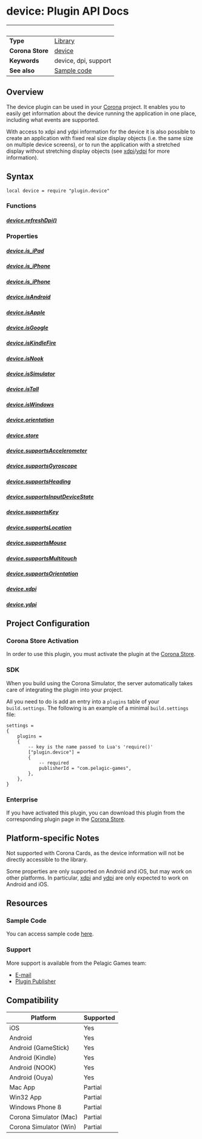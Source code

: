 # device: Plugin API Docs

|                      | &nbsp; 
| -------------------- | ---------------------------------------------------------------
| __Type__             | [Library](http://docs.coronalabs.com/api/type/Library.html)
| __Corona Store__     | [device](http://store.coronalabs.com/plugin/device)
| __Keywords__         | device, dpi, support
| __See also__         | [Sample code](sample.lua)

## Overview

The device plugin can be used in your [Corona](https://coronalabs.com/products/corona-sdk/) project. It enables you to easily get information about the device running the application in one place, including what events are supported.

With access to xdpi and ydpi information for the device it is also possible to create an application with fixed real size display objects (i.e. the same size on multiple device screens), or to run the application with a stretched display without stretching display objects (see [xdpi](xdpi.markdown)/[ydpi](ydpi.markdown) for more information).


## Syntax

	local device = require "plugin.device"

### Functions

##### [device.refreshDpi()](refreshDpi.markdown)


### Properties

##### [device.is_iPad](is_iPad.markdown)

##### [device.is_iPhone](is_iPhone.markdown)

##### [device.is_iPhone](is_iPhone.markdown)

##### [device.isAndroid](isAndroid.markdown)

##### [device.isApple](isApple.markdown)

##### [device.isGoogle](isGoogle.markdown)

##### [device.isKindleFire](isKindleFire.markdown)

##### [device.isNook](isNook.markdown)

##### [device.isSimulator](isSimulator.markdown)

##### [device.isTall](isTall.markdown)

##### [device.isWindows](isWindows.markdown)

##### [device.orientation](orientation.markdown)

##### [device.store](store.markdown)

##### [device.supportsAccelerometer](supportsAccelerometer.markdown)

##### [device.supportsGyroscope](supportsGyroscope.markdown)

##### [device.supportsHeading](supportsHeading.markdown)

##### [device.supportsInputDeviceState](supportsInputDeviceState.markdown)

##### [device.supportsKey](supportsKey.markdown)

##### [device.supportsLocation](supportsLocation.markdown)

##### [device.supportsMouse](supportsMouse.markdown)

##### [device.supportsMultitouch](supportsMultitouch.markdown)

##### [device.supportsOrientation](supportsOrientation.markdown)

##### [device.xdpi](xdpi.markdown)

##### [device.ydpi](ydpi.markdown)


## Project Configuration

### Corona Store Activation

In order to use this plugin, you must activate the plugin at the [Corona Store](http://store.coronalabs.com/plugin/device).


### SDK

When you build using the Corona Simulator, the server automatically takes care of integrating the plugin into your project. 

All you need to do is add an entry into a `plugins` table of your `build.settings`. The following is an example of a minimal `build.settings` file:

``````
settings =
{
	plugins =
	{
		-- key is the name passed to Lua's 'require()'
		["plugin.device"] =
		{
			-- required
			publisherId = "com.pelagic-games",
		},
	},		
}
``````

### Enterprise

If you have activated this plugin, you can download this plugin from the corresponding plugin page in the [Corona Store](http://store.coronalabs.com/plugin/device).


## Platform-specific Notes

Not supported with Corona Cards, as the device information will not be directly accessible to the library.

Some properties are only supported on Android and iOS, but may work on other platforms. In particular, [xdpi](xdpi.markdown) and [ydpi](ydpi.markdown) are only expected to work on Android and iOS.


## Resources

### Sample Code

You can access sample code [here](sample.lua).

### Support

More support is available from the Pelagic Games team:

* [E-mail](mailto://support@pelagic-games.com)
* [Plugin Publisher](http://www.pelagic-games.com)


## Compatibility

| Platform                     | Supported
| ---------------------------- | ---------------------------- 
| iOS                          | Yes
| Android                      | Yes
| Android (GameStick)          | Yes
| Android (Kindle)             | Yes
| Android (NOOK)               | Yes
| Android (Ouya)               | Yes
| Mac App                      | Partial
| Win32 App                    | Partial
| Windows Phone 8              | Partial
| Corona Simulator (Mac)       | Partial
| Corona Simulator (Win)       | Partial

